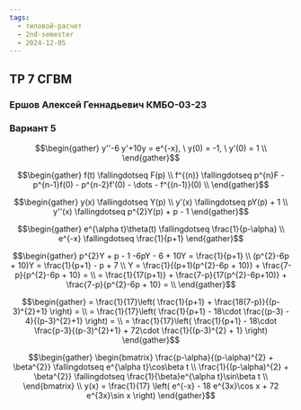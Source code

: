 ```yaml
---
tags:
  - типовой-расчет
  - 2nd-semester
  - 2024-12-05
---
```


## ТР 7 СГВМ

### Ершов Алексей Геннадьевич КМБО-03-23

### Вариант 5

$$\begin{gather}
y''-6 y'+10y = e^{-x}, \ y(0) = -1, \ y'(0) = 1 \\
\end{gather}$$

$$\begin{gather}
f(t) \fallingdotseq F(p) \\
f^{(n)} \fallingdotseq p^{n}F - p^{n-1}f(0) - p^{n-2}f'(0) - \dots - f^{(n-1)}(0) \\
\end{gather}$$

$$\begin{gather}
y(x) \fallingdotseq Y(p) \\
y'(x) \fallingdotseq pY(p) + 1 \\
y''(x) \fallingdotseq p^{2}Y(p) + p - 1
\end{gather}$$

$$\begin{gather}
e^{\alpha t}\theta(t) \fallingdotseq \frac{1}{p-\alpha} \\
e^{-x} \fallingdotseq \frac{1}{p+1}
\end{gather}$$

$$\begin{gather}
p^{2}Y + p - 1 -6pY - 6 + 10Y = \frac{1}{p+1} \\
(p^{2}-6p + 10)Y = \frac{1}{p+1} - p + 7 \\
Y = \frac{1}{(p+1)(p^{2}-6p + 10)} + \frac{7-p}{p^{2}-6p + 10} = \\
= \frac{1}{17(p+1)} + \frac{7-p}{17(p^{2}-6p+10)} + \frac{7-p}{p^{2}-6p + 10} = \\
\end{gather}$$

$$\begin{gather}
= \frac{1}{17}\left( \frac{1}{p+1} + \frac{18(7-p)}{(p-3)^{2}+1} \right) = \\
= \frac{1}{17}\left( \frac{1}{p+1} - 18\cdot \frac{(p-3) - 4}{(p-3)^{2}+1} \right) = \\
= \frac{1}{17}\left( \frac{1}{p+1} - 18\cdot \frac{p-3}{(p-3)^{2}+1} + 72\cdot \frac{1}{(p-3)^{2} + 1} \right)
\end{gather}$$

$$\begin{gather}
\begin{bmatrix}
\frac{p-\alpha}{(p-\alpha)^{2} + \beta^{2}} \fallingdotseq e^{\alpha t}\cos\beta t \\
\frac{1}{(p-\alpha)^{2} + \beta^{2}} \fallingdotseq \frac{1}{\beta}e^{\alpha t}\sin\beta t \\
\end{bmatrix} \\
y(x) = \frac{1}{17} \left( e^{-x} - 18 e^{3x}\cos x + 72 e^{3x}\sin x \right) 
\end{gather}$$
